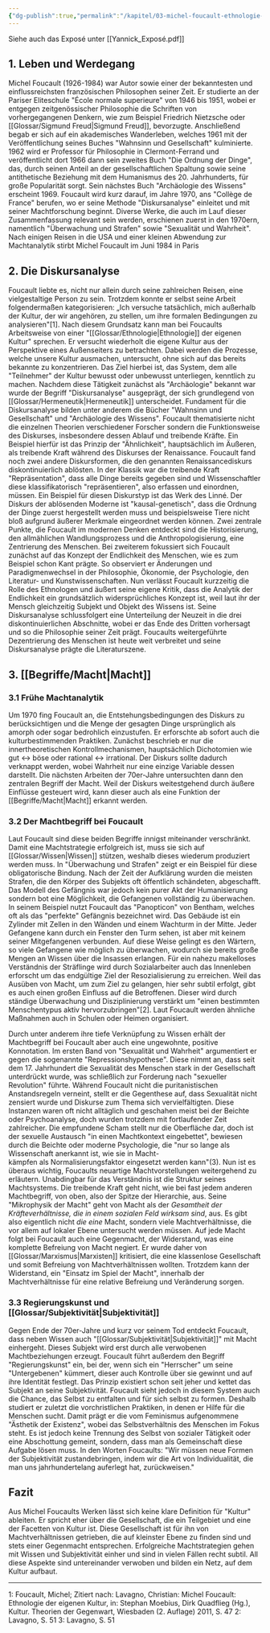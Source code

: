 ```yaml
---
{"dg-publish":true,"permalink":"/kapitel/03-michel-foucault-ethnologie-der-eigenen-kultur/"}
---
```

 

Siehe auch das Exposé unter [[Yannick_Exposé.pdf]]

## 1. Leben und Werdegang
Michel Foucault (1926-1984) war Autor sowie einer der bekanntesten und einflussreichsten französischen Philosophen seiner Zeit. Er studierte an der Pariser Eliteschule "École normale superieure" von 1946 bis 1951, wobei er entgegen zeitgenössischer Philosophie die Schriften von vorhergegangenen Denkern, wie zum Beispiel Friedrich Nietzsche oder [[Glossar/Sigmund Freud\|Sigmund Freud]], bevorzugte. Anschließend begab er sich auf ein akademisches Wanderleben, welches 1961 mit der Veröffentlichung seines Buches "Wahnsinn und Gesellschaft" kulminierte. 1962 wird er Professor für Philosophie in Clermont-Ferrand und veröffentlicht dort 1966 dann sein zweites Buch "Die Ordnung der Dinge", das, durch seinen Anteil an der gesellschaftlichen Spaltung sowie seine antithetische Beziehung mit dem Humanismus des 20. Jahrhunderts, für große Popularität sorgt. Sein nächstes Buch "Archäologie des Wissens" erscheint 1969. Foucault wird kurz darauf, im Jahre 1970, ans "Collège de France" berufen, wo er seine Methode "Diskursanalyse" einleitet und mit seiner Machtforschung beginnt. Diverse Werke, die auch im Lauf dieser Zusammenfassung relevant sein werden, erschienen zuerst in den 1970ern, namentlich "Überwachung und Strafen" sowie "Sexualität und Wahrheit". Nach einigen Reisen in die USA und einer kleinen Abwendung zur Machtanalytik stirbt Michel Foucault im Juni 1984 in Paris

## 2. Die Diskursanalyse
Foucault liebte es, nicht nur allein durch seine zahlreichen Reisen, eine vielgestaltige Person zu sein. Trotzdem konnte er selbst seine Arbeit folgendermaßen kategorisieren: „Ich versuche tatsächlich, mich außerhalb der Kultur, der wir angehören, zu stellen, um ihre formalen Bedingungen zu analysieren"[1]. Nach diesem Grundsatz kann man bei Foucaults Arbeitsweise von einer "[[Glossar/Ethnologie\|Ethnologie]] der eigenen Kultur" sprechen. Er versucht wiederholt die eigene Kultur aus der Perspektive eines Außenseiters zu betrachten. Dabei werden die Prozesse, welche unsere Kultur ausmachen, untersucht, ohne sich auf das bereits bekannte zu konzentrieren. Das Ziel hierbei ist, das System, dem alle "Teilnehmer" der Kultur bewusst oder unbewusst unterliegen, kenntlich zu machen. Nachdem diese Tätigkeit zunächst als "Archäologie" bekannt war wurde der Begriff "Diskursanalyse" ausgeprägt, der sich grundlegend von [[Glossar/Hermeneutik\|Hermeneutik]] unterscheidet. Fundament für die Diskursanalyse bilden unter anderem die Bücher "Wahnsinn und Gesellschaft" und "Archäologie des Wissens". 
Foucault thematisierte nicht die einzelnen Theorien verschiedener Forscher sondern die Funktionsweise des Diskurses, insbesondere dessen Ablauf und treibende Kräfte. Ein Beispiel hierfür ist das Prinzip der "Ähnlichkeit", hauptsächlich im Äußeren, als treibende Kraft während des Diskurses der Renaissance. Foucault fand noch zwei andere Diskursformen, die den genannten Renaissancediskurs diskontinuierlich ablösten. In der Klassik war die treibende Kraft "Repräsentation", dass alle Dinge bereits gegeben sind und Wissenschaftler diese klassifikatorisch "repräsentieren", also erfassen und einordnen, müssen. Ein Beispiel für diesen Diskurstyp ist das Werk des Linné. 
Der Diskurs der ablösenden Moderne ist "kausal-genetisch", dass die Ordnung der Dinge zuerst hergestellt werden muss und beispielsweise Tiere nicht bloß aufgrund äußerer Merkmale eingeordnet werden können. Zwei zentrale Punkte, die Foucault im modernen Denken entdeckt sind die Historisierung, den allmählichen Wandlungsprozess und die Anthropologisierung, eine Zentrierung des Menschen. Bei zweiterem fokussiert sich Foucault zunächst auf das Konzept der Endlichkeit des Menschen, wie es zum Beispiel schon Kant prägte. So observiert er Änderungen und Paradigmenwechsel in der Philosophie, Ökonomie, der Psychologie, den Literatur- und Kunstwissenschaften. Nun verlässt Foucault kurzzeitig die Rolle des Ethnologen und äußert seine eigene Kritik, dass die Analytik der Endlichkeit ein grundsätzlich widersprüchliches Konzept ist, weil laut ihr der Mensch gleichzeitig Subjekt und Objekt des Wissens ist. Seine Diskursanalyse schlussfolgert eine Unterteilung der Neuzeit in die drei diskontinuierlichen Abschnitte, wobei er das Ende des Dritten vorhersagt und so die Philosophie seiner Zeit prägt. Foucaults weitergeführte Dezentrierung des Menschen ist heute weit verbreitet und seine Diskursanalyse prägte die Literaturszene.

## 3. [[Begriffe/Macht\|Macht]]
### 3.1 Frühe Machtanalytik
Um 1970 fing Foucault an, die Entstehungsbedingungen des Diskurs zu berücksichtigen und die Menge der gesagten Dinge ursprünglich als amorph oder sogar bedrohlich einzustufen. Er erforschte ab sofort auch die kulturbestimmenden Praktiken. Zunächst beschrieb er nur die innertheoretischen Kontrollmechanismen, hauptsächlich Dichotomien wie gut <-> böse oder rational <-> irrational. Der Diskurs sollte dadurch verknappt werden, wobei Wahrheit nur eine einzige Variable dessen darstellt. Die nächsten Arbeiten der 70er-Jahre untersuchten dann den zentralen Begriff der Macht. Weil der Diskurs weitestgehend durch äußere Einflüsse gesteuert wird, kann dieser auch als eine Funktion der [[Begriffe/Macht\|Macht]] erkannt werden.

### 3.2 Der Machtbegriff bei Foucault
Laut Foucault sind diese beiden Begriffe innigst miteinander verschränkt. Damit eine Machtstrategie erfolgreich ist, muss sie sich auf [[Glossar/Wissen\|Wissen]] stützen, weshalb dieses wiederum produziert werden muss. In "Überwachung und Strafen" zeigt er ein Beispiel für diese obligatorische Bindung. Nach der Zeit der Aufklärung wurden die meisten Strafen, die den Körper des Subjekts oft öffentlich schändeten, abgeschafft. Das Modell des Gefängnis war jedoch kein purer Akt der Humanisierung sondern bot eine Möglichkeit, die Gefangenen vollständig zu überwachen. In seinem Beispiel nutzt Foucault das "Panopticon" von Bentham, welches oft als das "perfekte" Gefängnis bezeichnet wird. Das Gebäude ist ein Zylinder mit Zellen in den Wänden und einem Wachturm in der Mitte. Jeder Gefangene kann durch ein Fenster den Turm sehen, ist aber mit keinem seiner Mitgefangenen verbunden. Auf diese Weise gelingt es den Wärtern, so viele Gefangene wie möglich zu überwachen, wodurch sie bereits große Mengen an Wissen über die Insassen erlangen. Für ein nahezu makelloses Verständnis der Sträflinge wird durch Sozialarbeiter auch das Innenleben erforscht um das endgültige Ziel der Resozialisierung zu erreichen. Weil das Ausüben von Macht, um zum Ziel zu gelangen, hier sehr subtil erfolgt, gibt es auch einen großen Einfluss auf die Betroffenen. Dieser wird durch ständige Überwachung und Disziplinierung verstärkt um "einen bestimmten Menschentypus aktiv hervorzubringen"[2]. Laut Foucault werden ähnliche Maßnahmen auch in Schulen oder Heimen organisiert.

Durch unter anderem ihre tiefe Verknüpfung zu Wissen erhält der Machtbegriff bei Foucault aber auch eine ungewohnte, positive Konnotation. Im ersten Band von "Sexualität und Wahrheit" argumentiert er gegen die sogenannte "Repressionshypothese". Diese nimmt an, dass seit dem 17. Jahrhundert die Sexualität des Menschen stark in der Gesellschaft unterdrückt wurde, was schließlich zur Forderung nach "sexueller Revolution" führte. Während Foucault nicht die puritanistischen Anstandsregeln verneint, stellt er die Gegenthese auf, dass Sexualität nicht zensiert wurde und Diskurse zum Thema sich vervielfältigten. Diese Instanzen waren oft nicht alltäglich und geschahen meist bei der Beichte oder Psychoanalyse, doch wurden trotzdem mit fortlaufender Zeit zahlreicher. Die empfundene Scham stellt nur die Oberfläche dar, doch ist der sexuelle Austausch "in einen Machtkontext eingebettet", bewiesen durch die Beichte oder moderne Psychologie, die "nur so lange als Wissenschaft anerkannt ist, wie sie in Macht-  
kämpfen als Normalisierungsfaktor eingesetzt werden kann"(3). 
Nun ist es überaus wichtig, Foucaults neuartige Machtvorstellungen weitergehend zu erläutern. Unabdingbar für das Verständnis ist die Struktur seines Machtsystems. Die treibende Kraft geht nicht, wie bei fast jedem anderen Machtbegriff, von oben, also der Spitze der Hierarchie, aus. Seine "Mikrophysik der Macht" geht von Macht als der *Gesamtheit der Kräfteverhältnisse, die in einem sozialen Feld wirksam sind*, aus. Es gibt also eigentlich nicht *die eine* Macht, sondern viele Machtverhältnisse, die vor allem auf lokaler Ebene untersucht werden müssen. Auf jede Macht folgt bei Foucault auch eine Gegenmacht, der Widerstand, was eine komplette Befreiung von Macht negiert. Er wurde daher von [[Glossar/Marxismus\|Marxisten]] kritisiert, die eine klassenlose Gesellschaft und somit Befreiung von Machtverhältnissen wollten. Trotzdem kann der Widerstand, ein "Einsatz im Spiel der Macht", innerhalb der Machtverhältnisse für eine relative Befreiung und Veränderung sorgen.

### 3.3 Regierungskunst und [[Glossar/Subjektivität\|Subjektivität]]
Gegen Ende der 70er-Jahre und kurz vor seinem Tod entdeckt Foucault, dass neben Wissen auch 
"[[Glossar/Subjektivität\|Subjektivität]]" mit Macht einhergeht. Dieses Subjekt wird erst durch alle verwobenen Machtbeziehungen erzeugt. Foucault führt außerdem den Begriff "Regierungskunst" ein, bei der, wenn sich ein "Herrscher" um seine "Untergebenen" kümmert, dieser auch Kontrolle über sie gewinnt und auf ihre Identität festlegt. Das Prinzip existiert schon seit jeher und kettet das Subjekt an seine Subjektivität. Foucault sieht jedoch in diesem System auch die Chance, das Selbst zu entfalten und für sich selbst zu formen. Deshalb studiert er zuletzt die vorchristlichen Praktiken, in denen er Hilfe für die Menschen sucht. Damit prägt er die vom Feminismus aufgenommene "Ästhetik der Existenz", wobei das Selbstverhältnis des Menschen im Fokus steht. Es ist jedoch keine Trennung des Selbst von sozialer Tätigkeit oder eine Abschottung gemeint, sondern, dass man als Gemeinschaft diese Aufgabe lösen muss. In den Worten Foucaults: "Wir müssen neue Formen der Subjektivität zustandebringen, indem wir die Art von Individualität, die man uns jahrhundertelang auferlegt hat, zurückweisen."

## Fazit
Aus Michel Foucaults Werken lässt sich keine klare Definition für "Kultur" ableiten. Er spricht eher über die Gesellschaft, die ein Teilgebiet und eine der Facetten von Kultur ist. Diese Gesellschaft ist für ihn von Machtverhältnissen getrieben, die auf kleinster Ebene zu finden sind und stets einer Gegenmacht entsprechen. Erfolgreiche Machtstrategien gehen mit Wissen und Subjektivität einher und sind in vielen Fällen recht subtil. All diese Aspekte sind untereinander verwoben und bilden ein Netz, auf dem Kultur aufbaut.



---
1: Foucault, Michel; Zitiert nach: Lavagno, Christian: Michel Foucault: Ethnologie der eigenen Kultur, in: Stephan Moebius, Dirk   Quadflieg (Hg.), Kultur. Theorien der Gegenwart, Wiesbaden (2. Auflage)  2011, S. 47
2: Lavagno, S. 51
3: Lavagno, S. 51